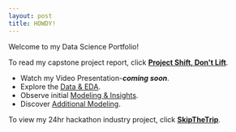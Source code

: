 ```yaml
---
layout: post
title: HOWDY!
---
```


Welcome to my Data Science Portfolio!

To read my capstone project report, click **[Project Shift, Don't Lift](https://github.com/nlucido/capstone/blob/main/Nick%20Lucido%20-%20Capstone%20Report.pdf)**.
- Watch my Video Presentation-***coming soon***.
- Explore the [Data & EDA](https://github.com/nlucido/capstone/blob/main/Data%20%26%20EDA.ipynb).
- Observe initial [Modeling & Insights](https://github.com/nlucido/capstone/blob/main/Modeling.ipynb).
- Discover [Additional Modeling](https://github.com/nlucido/capstone/blob/main/Additional%20Modeling.ipynb).

To view my 24hr hackathon industry project, click **[SkipTheTrip](https://github.com/nlucido/SkipTheTrip)**.
